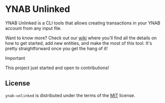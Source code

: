 # YNAB Unlinked

YNAB Unlinked is a CLI tools that allows creating transactions in your YNAB account from any input file.

Want to know more? Check out our [wiki](https://github.com/AAraKKe/ynab-unlinked/wiki) where you'll find all the details on how to get started, add new entities, and make the most of this tool. It's pretty straightforward once you get the hang of it!

> [!IMPORTANT]
> This project just started and open to contributions!

## License

`ynab-unlinked` is distributed under the terms of the [MIT](https://spdx.org/licenses/MIT.html) license.
